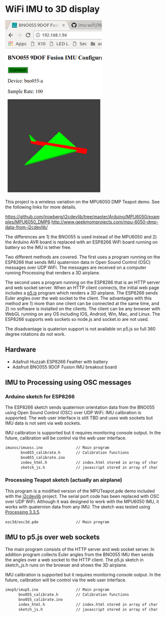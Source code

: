 # WiFi IMU to 3D display

![3D airplane](./images/3dairplane.jpg)

This project is a wireless variation on the MPU6050 DMP Teapot demo. See the
following links for more details.

https://github.com/jrowberg/i2cdevlib/tree/master/Arduino/MPU6050/examples/MPU6050_DMP6
http://www.geekmomprojects.com/mpu-6050-dmp-data-from-i2cdevlib/

The differences are 1) the BNO055 is used instead of the MPU6050 and 2) the
Arduino AVR board is replaced with an ESP8266 WiFi board running on battery so
the IMU is tether free.

Two different methods are covered. The first uses a program running on the
ESP8266 that sends IMU quaternion data in Open Sound Control (OSC) messages
over UDP WiFi. The messages are received on a computer running Processing that
renders a 3D airplane.

The second uses a program running on the ESP8266 that is an HTTP server and web
socket server. When an HTTP client connects, the initial web page includes a
[p5.js](https://p5js.org/) program which renders a 3D airplane. The ESP8266
sends Euler angles over the web socket to the client. The advantages with this
method are 1) more than one client can be connected at the same time, and 2) no
software is installed on the clients. The client can be any browser with WebGL
running on any OS including IOS, Android, Win, Mac, and Linux. The ESP8266
supports web sockets so node.js and socket.io are not used.

The disadvantage is quaterion support is not available on p5.js so full 360
degree rotations do not work.

## Hardware

* Adafruit Huzzah ESP8266 Feather with battery
* Adafruit BNO055 9DOF Fusion IMU breakout board

## IMU to Processing using OSC messages

### Arduino sketch for ESP8266

The ESP8266 sketch sends quaternion orientation data from the BNO055 using Open
Sound Control (OSC) over UDP WiFi. IMU calibration is supported. The web user
interface is still TBD and uses web sockets but IMU data is not sent via web
sockets.

IMU calibration is supported but it requires monitoring console output. In the
future, calibration will be control via the web user interface.

```
imuosc/imuosc.ino               // Main program
       bno055_calibrate.h       // Calibration functions
       bno055_calibrate.ino
       index_html.h             // index.html stored in array of char
       sketch_js.h              // javascript stored in array of char
```

### Processing Teapot sketch (actually an airplane)

This program is a modified version of the MPUTeapot.pde demo included with the
[i2cdevlib](https://www.i2cdevlib.com/) project. The serial port code has been
replaced with OSC over UDP WiFi. Although it was designed to work with the
MPU6050 IMU, it works with quaternion data from any IMU. The sketch was tested
using [Processing 3.3.5](https://processing.org).

`osc3d/osc3d.pde                 // Main program`

## IMU to p5.js over web sockets

The main program consists of the HTTP server and web socket server. In addition
program collects Euler angles from the BNO055 IMU then sends the angles over a
web socket to the HTTP client. The p5.js sketch in sketch_js.h runs on the
browser and shows the 3D airplane.

IMU calibration is supported but it requires monitoring console output. In the
future, calibration will be control via the web user interface.

```
imup5/imup5.ino                 // Main program
      bno055_calibrate.h        // Calibration functions
      bno055_calibrate.ino
      index_html.h              // index.html stored in array of char
      sketch_js.h               // javascript stored in array of char
```

